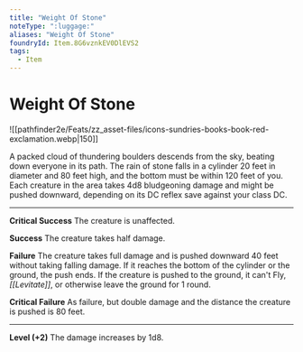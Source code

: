 ```yaml
---
title: "Weight Of Stone"
noteType: ":luggage:"
aliases: "Weight Of Stone"
foundryId: Item.8G6vznkEV0DlEVS2
tags:
  - Item
---
```


# Weight Of Stone
![[pathfinder2e/Feats/zz_asset-files/icons-sundries-books-book-red-exclamation.webp|150]]

A packed cloud of thundering boulders descends from the sky, beating down everyone in its path. The rain of stone falls in a cylinder 20 feet in diameter and 80 feet high, and the bottom must be within 120 feet of you. Each creature in the area takes 4d8 bludgeoning  damage and might be pushed downward, depending on its DC reflex save against your class DC.

* * *

**Critical Success** The creature is unaffected.

**Success** The creature takes half damage.

**Failure** The creature takes full damage and is pushed downward 40 feet without taking falling damage. If it reaches the bottom of the cylinder or the ground, the push ends. If the creature is pushed to the ground, it can't Fly, _[[Levitate]]_, or otherwise leave the ground for 1 round.

**Critical Failure** As failure, but double damage and the distance the creature is pushed is 80 feet.

* * *

**Level (+2)** The damage increases by 1d8.
